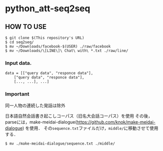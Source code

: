 # python_att-seq2seq

## HOW TO USE
```
$ git clone $(This repository's URL)
$ cd seq2seq/
$ mv ~/Downloads/facebook-$(USER) ./raw/facebook
$ mv ~/Downloads/\[LINE\]\ Chat\ with\ *.txt ./raw/line/
```

### Input data.
```
data = [["query data", "responce data"],
	["query data", "responce data"],
	[..., ...], ...]
```

### Important
同一人物の連続した発話は除外

日本語自然会話書き起こしコーパス（旧名大会話コーパス）を使用
その後，parseには，make-meidai-dialogue(https://github.com/knok/make-meidai-dialogue) を使用．
その`sequence.txt`ファイルだけ，`middle/`に移動させて使用する．

```
$ mv ./make-meidai-dialogue/sequence.txt ./middle/
```